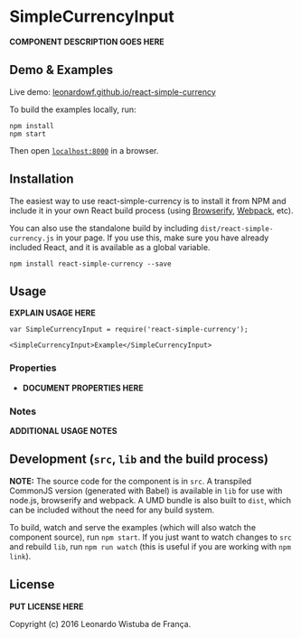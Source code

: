 # SimpleCurrencyInput

__COMPONENT DESCRIPTION GOES HERE__


## Demo & Examples

Live demo: [leonardowf.github.io/react-simple-currency](http://leonardowf.github.io/react-simple-currency/)

To build the examples locally, run:

```
npm install
npm start
```

Then open [`localhost:8000`](http://localhost:8000) in a browser.


## Installation

The easiest way to use react-simple-currency is to install it from NPM and include it in your own React build process (using [Browserify](http://browserify.org), [Webpack](http://webpack.github.io/), etc).

You can also use the standalone build by including `dist/react-simple-currency.js` in your page. If you use this, make sure you have already included React, and it is available as a global variable.

```
npm install react-simple-currency --save
```


## Usage

__EXPLAIN USAGE HERE__

```
var SimpleCurrencyInput = require('react-simple-currency');

<SimpleCurrencyInput>Example</SimpleCurrencyInput>
```

### Properties

* __DOCUMENT PROPERTIES HERE__

### Notes

__ADDITIONAL USAGE NOTES__


## Development (`src`, `lib` and the build process)

**NOTE:** The source code for the component is in `src`. A transpiled CommonJS version (generated with Babel) is available in `lib` for use with node.js, browserify and webpack. A UMD bundle is also built to `dist`, which can be included without the need for any build system.

To build, watch and serve the examples (which will also watch the component source), run `npm start`. If you just want to watch changes to `src` and rebuild `lib`, run `npm run watch` (this is useful if you are working with `npm link`).

## License

__PUT LICENSE HERE__

Copyright (c) 2016 Leonardo Wistuba de França.

